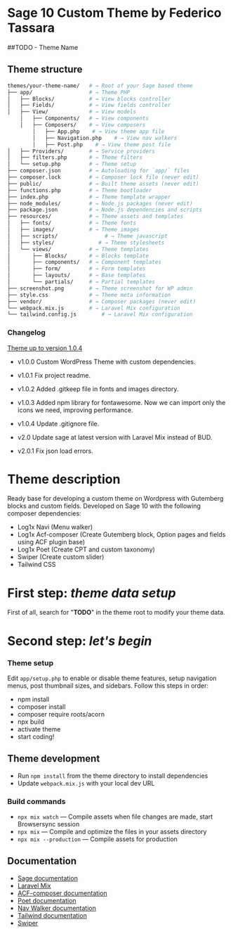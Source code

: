 # Sage 10 Custom Theme by Federico Tassara

##TODO - Theme Name

## Theme structure
```sh
themes/your-theme-name/   # → Root of your Sage based theme
├── app/                  # → Theme PHP
│   ├── Blocks/           # → View blocks controller
│   ├── Fields/           # → View fields controller
│   ├── View/             # → View models
    │   ├── Components/   # → View components
    │   ├── Composers/    # → View composers
        │   ├── App.php    # → View theme app file
        │   ├── Navigation.php    # → View nav walkers
        │   ├── Post.php    # → View theme post file
│   ├── Providers/        # → Service providers
│   ├── filters.php       # → Theme filters
│   └── setup.php         # → Theme setup
├── composer.json         # → Autoloading for `app/` files
├── composer.lock         # → Composer lock file (never edit)
├── public/               # → Built theme assets (never edit)
├── functions.php         # → Theme bootloader
├── index.php             # → Theme template wrapper
├── node_modules/         # → Node.js packages (never edit)
├── package.json          # → Node.js dependencies and scripts
├── resources/            # → Theme assets and templates
│   ├── fonts/            # → Theme fonts
│   ├── images/           # → Theme images
│   ├── scripts/               # → Theme javascript
│   ├── styles/              # → Theme stylesheets
│   └── views/            # → Theme templates
│       ├── Blocks/       # → Blocks template
│       ├── components/   # → Component templates
│       ├── form/         # → Form templates
│       ├── layouts/      # → Base templates
│       └── partials/     # → Partial templates
├── screenshot.png        # → Theme screenshot for WP admin
├── style.css             # → Theme meta information
├── vendor/               # → Composer packages (never edit)
└── webpack.mix.js        # → Laravel Mix configuration
└── tailwind.config.js        # → Laravel Mix configuration
```
### Changelog

[Theme up to version 1.0.4](https://bitbucket.org/FedericoTassara98/custom-theme-sage10/src/master/)
- v1.0.0 Custom WordPress Theme with custom dependencies.
- v1.0.1 Fix project readme.
- v1.0.2 Added .gitkeep file in fonts and images directory.
- v1.0.3 Added npm library for fontawesome. Now we can import only the icons we need, improving performance.
- v1.0.4 Update .gitignore file.

- v2.0 Update sage at latest version with Laravel Mix instead of BUD.
- v2.0.1 Fix json load errors.

# Theme description

Ready base for developing a custom theme on Wordpress with Gutemberg blocks and custom fields. Developed on Sage 10 with the following composer dependencies:
- Log1x Navi (Menu walker)
- Log1x Acf-composer (Create Gutemberg block, Option pages and fields using ACF plugin base)
- Log1x Poet (Create CPT and custom taxonomy)
- Swiper (Create custom slider)
- Tailwind CSS


# First step: _theme data setup_
First of all, search for "**TODO**" in the theme root to modify your theme data.

# Second step: _let's begin_

### Theme setup
Edit `app/setup.php` to enable or disable theme features, setup navigation menus, post thumbnail sizes, and sidebars.
Follow this steps in order:
- npm install
- composer install
- composer require roots/acorn
- npx build
- activate theme
- start coding!

## Theme development
- Run `npm install` from the theme directory to install dependencies
- Update `webpack.mix.js` with your local dev URL

### Build commands
- `npx mix watch` — Compile assets when file changes are made, start Browsersync session
- `npx mix` — Compile and optimize the files in your assets directory
- `npx mix --production` — Compile assets for production

## Documentation
- [Sage documentation](https://roots.io/sage/docs/)
- [Laravel Mix](https://laravel-mix.com/docs/6.0/installation)
- [ACF-composer documentation](https://github.com/Log1x/acf-composer)
- [Poet documentation](https://github.com/Log1x/poet)
- [Nav Walker documentation](https://github.com/Log1x/navi)
- [Tailwind documentation](https://tailwindcss.com/docs/installation)
- [Swiper](https://swiperjs.com/get-started)
